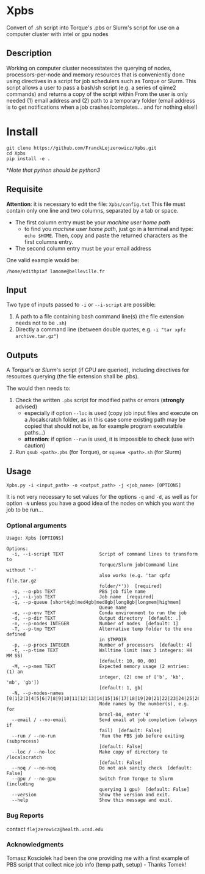 # Xpbs

Convert of .sh script into Torque's .pbs or Slurm's script for use on a computer cluster with intel or gpu nodes

## Description

Working on computer cluster necessitates the querying of nodes, processors-per-node and memory resources that is conveniently done using directives in a script for job schedulers such as Torque or Slurm.
This script allows a user to pass a bash/sh script (e.g. a series of qiime2 commands) and returns a copy of the script within
From the user is only needed (1) email address and (2) path to a temporary folder
(email address is to get notifications when a job crashes/completes... and for nothing else!)
     
 # Install

```
git clone https://github.com/FranckLejzerowicz/Xpbs.git
cd Xpbs
pip install -e .
```
*_Note that python should be python3_

## Requisite

**Attention**: it is necessary to edit the file: `Xpbs/config.txt`
This file must contain only one line and two columns, separated by a tab or space.
- The first column entry must be your _machine user home path_
  - to find you _machine user home path_, just go in a terminal and type:
    ```echo $HOME```. Then, copy and paste the returned characters as the first columns entry.
- The second column entry must be your email address

One valid example would be:
```
/home/edithpiaf lamome@belleville.fr
```
 

## Input

Two type of inputs passed to `-i` or `--i-script` are possible:
1. A path to a file containing bash command line(s) (the file extension needs not to be `.sh`)
2. Directly a command line (between double quotes, e.g. `-i "tar xpfz archive.tar.gz"`) 

## Outputs

A _Torque_'s or _Slurm_'s script (if GPU are queried), including directives for resources querying (the file extension shall be .pbs).

The would then needs to:
1. Check the written `.pbs` script for modified paths or errors (**strongly** advised)
    * especially if option `--loc` is used (copy job input files and execute on a /localscratch folder, as in this case some existing path may be copied that should not be, as for example program executatble paths...) 
    * **attention**: if option `--run` is used, it is impossible to check (use with caution) 
2. Run `qsub <path>.pbs` (for Torque), or `squeue <path>.sh` (for Slurm)
  
## Usage

```
Xpbs.py -i <input_path> -o <output_path> -j <job_name> [OPTIONS]
```

It is not very necessary to set values for the options `-q` and `-d`, as well as for option `-N` unless you 
have a good idea of the nodes on which you want the job to be run...

### Optional arguments

``` 
Usage: Xpbs [OPTIONS]

Options:
  -i, --i-script TEXT             Script of command lines to transform to
                                  Torque/Slurm job(Command line without '-'
                                  also works (e.g. 'tar cpfz file.tar.gz
                                  folder/*'))  [required]
  -o, --o-pbs TEXT                PBS job file name
  -j, --i-job TEXT                Job name  [required]
  -q, --p-queue [short4gb|med4gb|med8gb|long8gb|longmem|highmem]
                                  Queue name
  -e, --p-env TEXT                Conda environment to run the job
  -d, --p-dir TEXT                Output directory  [default: .]
  -n, --p-nodes INTEGER           Number of nodes  [default: 1]
  -T, --p-tmp TEXT                Alternative temp folder to the one defined
                                  in $TMPDIR
  -p, --p-procs INTEGER           Number of processors  [default: 4]
  -t, --p-time TEXT               Walltime limit (max 3 integers: HH MM SS)
                                  [default: 10, 00, 00]
  -M, --p-mem TEXT                Expected memory usage (2 entries: (1) an
                                  integer, (2) one of ['b', 'kb', 'mb', 'gb'])
                                  [default: 1, gb]
  -N, --p-nodes-names [0|1|2|3|4|5|6|7|8|9|10|11|12|13|14|15|16|17|18|19|20|21|22|23|24|25|26|27|28|29|30|31|32|33|34|35|36|37|38|39|40|41|42|43|44|45|46|47|48|49|50|51|52|53|54]
                                  Node names by the number(s), e.g. for
                                  brncl-04, enter '4'
  --email / --no-email            Send email at job completion (always if
                                  fail)  [default: False]
  --run / --no-run                'Run the PBS job before exiting (subprocess)
                                  [default: False]
  --loc / --no-loc                Make copy of directory to /localscratch
                                  [default: False]
  --noq / --no-noq                Do not ask sanity check  [default: False]
  --gpu / --no-gpu                Switch from Torque to Slurm (including
                                  querying 1 gpu)  [default: False]
  --version                       Show the version and exit.
  --help                          Show this message and exit. 
```


### Bug Reports

contact `flejzerowicz@health.ucsd.edu`

### Acknowledgments

Tomasz Kosciolek had been the one providing me with a first example of PBS script that collect nice job info (temp path, setup) - Thanks Tomek!
